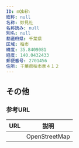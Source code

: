 ```yaml
---
ID: mQbEh
総称: null
名称: 妙見社
名称読み: null
別名: null
都道府県: 千葉県
区域: 柏市
緯度: 35.8409081
経度: 140.0432433
郵便番号: 2701456
住所: 千葉県柏市泉４１２
---
```


## その他

### 参考URL

| URL | 説明          |
| --- | ------------- |
|     | OpenStreetMap |
